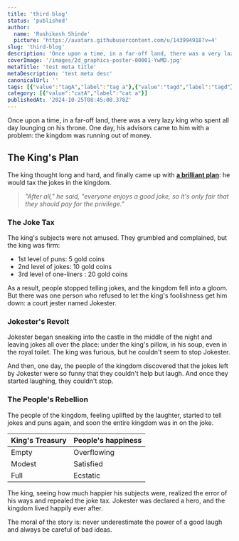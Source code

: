 ```yaml
---
title: 'third blog'
status: 'published'
author:
  name: 'Rushikesh Shinde'
  picture: 'https://avatars.githubusercontent.com/u/143994918?v=4'
slug: 'third-blog'
description: 'Once upon a time, in a far-off land, there was a very lazy king who spent all day lounging on his throne. One day, his advisors came to him with a problem: the kingdom was running out of money.'
coverImage: '/images/2d_graphics-poster-00001-YwMD.jpg'
metaTitle: 'test meta title'
metaDescription: 'test meta desc'
canonicalUrl: ''
tags: [{"value":"tagA","label":"tag a"},{"value":"tagd","label":"tagd"}]
category: [{"value":"catA","label":"cat a"}]
publishedAt: '2024-10-25T08:45:08.378Z'
---
```


Once upon a time, in a far-off land, there was a very lazy king who spent all day lounging on his throne. One day, his advisors came to him with a problem: the kingdom was running out of money.

## **The King's Plan**

The king thought long and hard, and finally came up with [**a brilliant plan**](https://ui.shadcn.com/docs/components/typography#): he would tax the jokes in the kingdom.

> *"After all," he said, "everyone enjoys a good joke, so it's only fair that they should pay for the privilege."*

### **The Joke Tax**

The king's subjects were not amused. They grumbled and complained, but the king was firm:

- 1st level of puns: 5 gold coins
- 2nd level of jokes: 10 gold coins
- 3rd level of one-liners : 20 gold coins

As a result, people stopped telling jokes, and the kingdom fell into a gloom. But there was one person who refused to let the king's foolishness get him down: a court jester named Jokester.

### **Jokester's Revolt**

Jokester began sneaking into the castle in the middle of the night and leaving jokes all over the place: under the king's pillow, in his soup, even in the royal toilet. The king was furious, but he couldn't seem to stop Jokester.

And then, one day, the people of the kingdom discovered that the jokes left by Jokester were so funny that they couldn't help but laugh. And once they started laughing, they couldn't stop.

### **The People's Rebellion**

The people of the kingdom, feeling uplifted by the laughter, started to tell jokes and puns again, and soon the entire kingdom was in on the joke.

| **King's Treasury** | **People's happiness** |
| --- | --- |
| Empty | Overflowing |
| Modest | Satisfied |
| Full | Ecstatic |

The king, seeing how much happier his subjects were, realized the error of his ways and repealed the joke tax. Jokester was declared a hero, and the kingdom lived happily ever after.

The moral of the story is: never underestimate the power of a good laugh and always be careful of bad ideas.